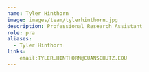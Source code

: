 ```yaml
---
name: Tyler Hinthorn
image: images/team/tylerhinthorn.jpg
description: Professional Research Assistant
role: pra
aliases:
  - Tyler Hinthorn
links:
    email:TYLER.HINTHORN@CUANSCHUTZ.EDU
---
```

